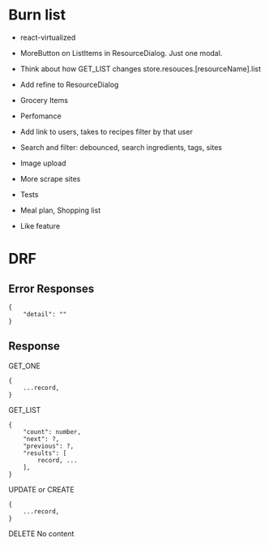 # Burn list
- react-virtualized
- MoreButton on ListItems in ResourceDialog. Just one modal.

- Think about how GET_LIST changes store.resouces.[resourceName].list
- Add refine to ResourceDialog
- Grocery Items
- Perfomance
- Add link to users, takes to recipes filter by that user
- Search and filter: debounced, search ingredients, tags, sites
- Image upload
- More scrape sites
- Tests
- Meal plan, Shopping list
- Like feature


# DRF

## Error Responses
```
{
    "detail": ""
}
```

## Response
GET_ONE
```
{
    ...record,
}
```

GET_LIST
```
{
    "count": number,
    "next": ?,
    "previous": ?,
    "results": [
        record, ...
    ],
}
```

UPDATE or CREATE
```
{
    ...record,
}
```

DELETE
No content
